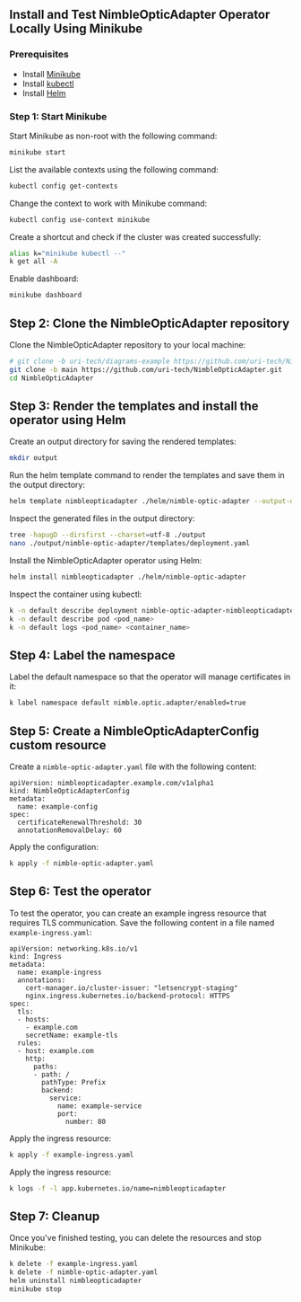 ## Install and Test NimbleOpticAdapter Operator Locally Using Minikube

### Prerequisites

- Install [Minikube](https://minikube.sigs.k8s.io/docs/start/)
- Install [kubectl](https://kubernetes.io/docs/tasks/tools/install-kubectl/)
- Install [Helm](https://helm.sh/docs/intro/install/)

### Step 1: Start Minikube

Start Minikube as non-root with the following command:

```bash
minikube start
```

List the available contexts using the following command:

```bash
kubectl config get-contexts
```

Change the context to work with Minikube command:

```bash
kubectl config use-context minikube
```

Create a shortcut and check if the cluster was created successfully:

```bash
alias k="minikube kubectl --"
k get all -A
```

Enable dashboard:

```bash
minikube dashboard
```

## Step 2: Clone the NimbleOpticAdapter repository

Clone the NimbleOpticAdapter repository to your local machine:

```bash
# git clone -b uri-tech/diagrams-example https://github.com/uri-tech/NimbleOpticAdapter.git
git clone -b main https://github.com/uri-tech/NimbleOpticAdapter.git
cd NimbleOpticAdapter
```

## Step 3: Render the templates and install the operator using Helm

Create an output directory for saving the rendered templates:

```bash
mkdir output
```

Run the helm template command to render the templates and save them in the output directory:

```bash
helm template nimbleopticadapter ./helm/nimble-optic-adapter --output-dir ./output
```

Inspect the generated files in the output directory:

```bash
tree -hapugD --dirsfirst --charset=utf-8 ./output
nano ./output/nimble-optic-adapter/templates/deployment.yaml
```

Install the NimbleOpticAdapter operator using Helm:

```bash
helm install nimbleopticadapter ./helm/nimble-optic-adapter
```

Inspect the container using kubectl:

```bash
k -n default describe deployment nimble-optic-adapter-nimbleopticadapter
k -n default describe pod <pod_name>
k -n default logs <pod_name> <container_name>
```

## Step 4: Label the namespace

Label the default namespace so that the operator will manage certificates in it:

```bash
k label namespace default nimble.optic.adapter/enabled=true
```

## Step 5: Create a NimbleOpticAdapterConfig custom resource

Create a `nimble-optic-adapter.yaml` file with the following content:

```ymal
apiVersion: nimbleopticadapter.example.com/v1alpha1
kind: NimbleOpticAdapterConfig
metadata:
  name: example-config
spec:
  certificateRenewalThreshold: 30
  annotationRemovalDelay: 60
```

Apply the configuration:

```bash
k apply -f nimble-optic-adapter.yaml
```

## Step 6: Test the operator

To test the operator, you can create an example ingress resource that requires TLS communication. Save the following content in a file named `example-ingress.yaml`:

```ymal
apiVersion: networking.k8s.io/v1
kind: Ingress
metadata:
  name: example-ingress
  annotations:
    cert-manager.io/cluster-issuer: "letsencrypt-staging"
    nginx.ingress.kubernetes.io/backend-protocol: HTTPS
spec:
  tls:
  - hosts:
    - example.com
    secretName: example-tls
  rules:
  - host: example.com
    http:
      paths:
      - path: /
        pathType: Prefix
        backend:
          service:
            name: example-service
            port:
              number: 80
```

Apply the ingress resource:

```bash
k apply -f example-ingress.yaml
```

Apply the ingress resource:

```bash
k logs -f -l app.kubernetes.io/name=nimbleopticadapter
```

## Step 7: Cleanup

Once you've finished testing, you can delete the resources and stop Minikube:

```bash
k delete -f example-ingress.yaml
k delete -f nimble-optic-adapter.yaml
helm uninstall nimbleopticadapter
minikube stop
```
